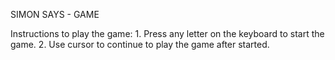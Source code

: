 SIMON SAYS - GAME

Instructions to play the game:
    1. Press any letter on the keyboard to start the game.
    2. Use cursor to continue to play the game after started.